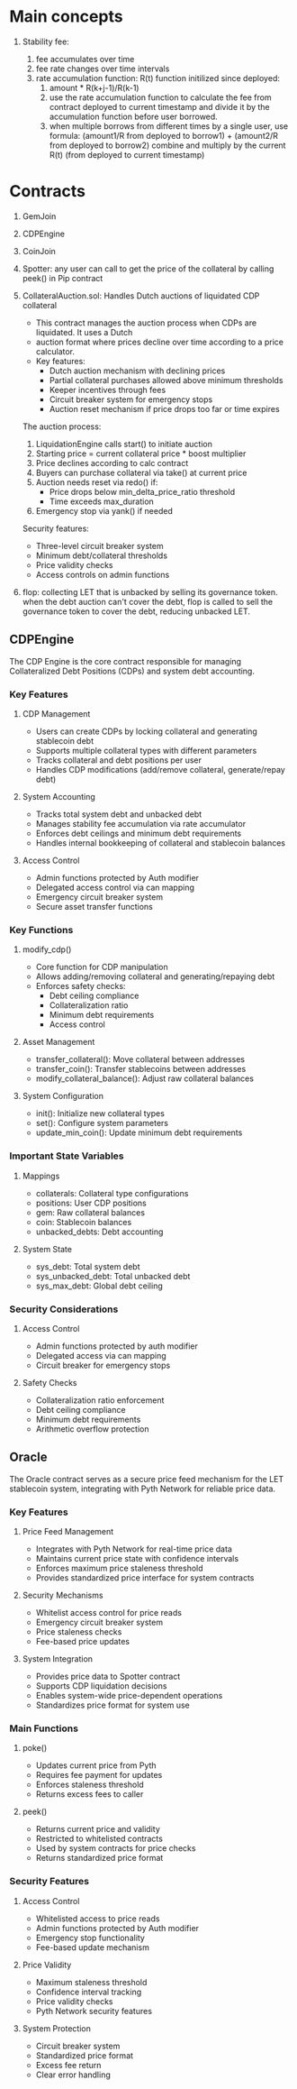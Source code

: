 # Main concepts

1. Stability fee:

   1. fee accumulates over time
   2. fee rate changes over time intervals
   3. rate accumulation function: R(t) function initilized since deployed:
      1. amount \* R(k+j-1)/R(k-1)
      2. use the rate accumulation function to calculate the fee from contract deployed to current timestamp and divide it by the accumulation function before user borrowed.
      3. when multiple borrows from different times by a single user, use formula: (amount1/R from deployed to borrow1) + (amount2/R from deployed to borrow2) combine and multiply by the current R(t) (from deployed to current timestamp)

# Contracts

1. GemJoin
1. CDPEngine
1. CoinJoin
1. Spotter: any user can call to get the price of the collateral by calling peek() in Pip contract
1. CollateralAuction.sol: Handles Dutch auctions of liquidated CDP collateral

   - This contract manages the auction process when CDPs are liquidated. It uses a Dutch
   - auction format where prices decline over time according to a price calculator.
   - Key features:
     - Dutch auction mechanism with declining prices
     - Partial collateral purchases allowed above minimum thresholds
     - Keeper incentives through fees
     - Circuit breaker system for emergency stops
     - Auction reset mechanism if price drops too far or time expires

   The auction process:

   1. LiquidationEngine calls start() to initiate auction
   2. Starting price = current collateral price \* boost multiplier
   3. Price declines according to calc contract
   4. Buyers can purchase collateral via take() at current price
   5. Auction needs reset via redo() if:
      - Price drops below min_delta_price_ratio threshold
      - Time exceeds max_duration
   6. Emergency stop via yank() if needed

   Security features:

   - Three-level circuit breaker system
   - Minimum debt/collateral thresholds
   - Price validity checks
   - Access controls on admin functions

1. flop: collecting LET that is unbacked by selling its governance token. when the debt auction can't cover the debt, flop is called to sell the governance token to cover the debt, reducing unbacked LET.

## CDPEngine

The CDP Engine is the core contract responsible for managing Collateralized Debt Positions (CDPs) and system debt accounting.

### Key Features

1. CDP Management

   - Users can create CDPs by locking collateral and generating stablecoin debt
   - Supports multiple collateral types with different parameters
   - Tracks collateral and debt positions per user
   - Handles CDP modifications (add/remove collateral, generate/repay debt)

2. System Accounting

   - Tracks total system debt and unbacked debt
   - Manages stability fee accumulation via rate accumulator
   - Enforces debt ceilings and minimum debt requirements
   - Handles internal bookkeeping of collateral and stablecoin balances

3. Access Control
   - Admin functions protected by Auth modifier
   - Delegated access control via can mapping
   - Emergency circuit breaker system
   - Secure asset transfer functions

### Key Functions

1. modify_cdp()

   - Core function for CDP manipulation
   - Allows adding/removing collateral and generating/repaying debt
   - Enforces safety checks:
     - Debt ceiling compliance
     - Collateralization ratio
     - Minimum debt requirements
     - Access control

2. Asset Management

   - transfer_collateral(): Move collateral between addresses
   - transfer_coin(): Transfer stablecoins between addresses
   - modify_collateral_balance(): Adjust raw collateral balances

3. System Configuration
   - init(): Initialize new collateral types
   - set(): Configure system parameters
   - update_min_coin(): Update minimum debt requirements

### Important State Variables

1. Mappings

   - collaterals: Collateral type configurations
   - positions: User CDP positions
   - gem: Raw collateral balances
   - coin: Stablecoin balances
   - unbacked_debts: Debt accounting

2. System State
   - sys_debt: Total system debt
   - sys_unbacked_debt: Total unbacked debt
   - sys_max_debt: Global debt ceiling

### Security Considerations

1. Access Control

   - Admin functions protected by auth modifier
   - Delegated access via can mapping
   - Circuit breaker for emergency stops

2. Safety Checks
   - Collateralization ratio enforcement
   - Debt ceiling compliance
   - Minimum debt requirements
   - Arithmetic overflow protection

## Oracle

The Oracle contract serves as a secure price feed mechanism for the LET stablecoin system, integrating with Pyth Network for reliable price data.

### Key Features

1. Price Feed Management

   - Integrates with Pyth Network for real-time price data
   - Maintains current price state with confidence intervals
   - Enforces maximum price staleness threshold
   - Provides standardized price interface for system contracts

2. Security Mechanisms

   - Whitelist access control for price reads
   - Emergency circuit breaker system
   - Price staleness checks
   - Fee-based price updates

3. System Integration
   - Provides price data to Spotter contract
   - Supports CDP liquidation decisions
   - Enables system-wide price-dependent operations
   - Standardizes price format for system use

### Main Functions

1. poke()

   - Updates current price from Pyth
   - Requires fee payment for updates
   - Enforces staleness threshold
   - Returns excess fees to caller

2. peek()
   - Returns current price and validity
   - Restricted to whitelisted contracts
   - Used by system contracts for price checks
   - Returns standardized price format

### Security Features

1. Access Control

   - Whitelisted access to price reads
   - Admin functions protected by Auth modifier
   - Emergency stop functionality
   - Fee-based update mechanism

2. Price Validity

   - Maximum staleness threshold
   - Confidence interval tracking
   - Price validity checks
   - Pyth Network security features

3. System Protection
   - Circuit breaker system
   - Standardized price format
   - Excess fee return
   - Clear error handling
